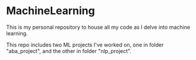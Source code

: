 # MachineLearning

This is my personal repository to house all my code as I delve into machine learning.

This repo includes two ML projects I've worked on, one in folder "aba_project", and the other in folder "nlp_project".

